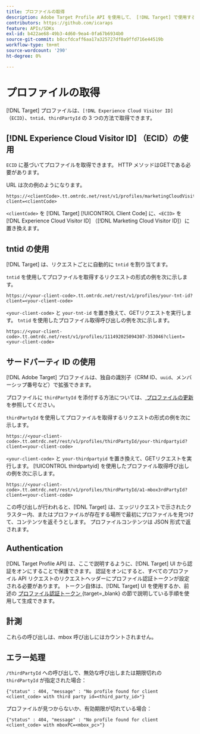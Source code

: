 ```yaml
---
title: プロファイルの取得
description: Adobe Target Profile API を使用して、 [!DNL Target] で使用する訪問者データを取得する方法を説明します。
contributors: https://github.com/icaraps
feature: APIs/SDKs
exl-id: b422ae68-49b3-4d60-9ea4-0fa67b6934b0
source-git-commit: b8ccfdcaff6aa17a325727df0a9ffd716e44519b
workflow-type: tm+mt
source-wordcount: '290'
ht-degree: 0%

---
```


# プロファイルの取得

[!DNL Target] プロファイルは、`[!DNL Experience Cloud Visitor ID]` （`ECID`）、`tntid`、`thirdPartyId` の 3 つの方法で取得できます。

## [!DNL Experience Cloud Visitor ID] （ECID）の使用

`ECID` に基づいてプロファイルを取得できます。 HTTP メソッドはGETである必要があります。

URL は次の例のようになります。

```
https://<clientCode>.tt.omtrdc.net/rest/v1/profiles/marketingCloudVisitorId/<ECID>?client=<clientCode>
```

`<clientCode>` を [!DNL Target] [!UICONTROL Client Code] に、`<ECID>` を [!DNL Experience Cloud Visitor ID] （[!DNL Marketing Cloud Visitor ID]）に置き換えます。

## tntid の使用

[!DNL Target] は、リクエストごとに自動的に `tntid` を割り当てます。

`tntid` を使用してプロファイルを取得するリクエストの形式の例を次に示します。

```
https://<your-client-code>.tt.omtrdc.net/rest/v1/profiles/your-tnt-id?client=<your-client-code>
```

`<your-client-code>` と `your-tnt-id` を置き換えて、GETリクエストを実行します。 `tntid` を使用したプロファイル取得呼び出しの例を次に示します。

```
https://<your-client-code>.tt.omtrdc.net/rest/v1/profiles/111492025094307-353046?client=<your-client-code>
```

## サードパーティ ID の使用

[!DNL Adobe Target] プロファイルは、独自の識別子（CRM ID、`uuid`、メンバーシップ番号など）で拡張できます。

プロファイルに `thirdPartyId` を添付する方法については、[ プロファイルの更新 ](/help/dev/administer/profile-api/profile-api-overview.md) を参照してください。

`thirdPartyId` を使用してプロファイルを取得するリクエストの形式の例を次に示します。

```
https://<your-client-code>.tt.omtrdc.net/rest/v1/profiles/thirdPartyId/your-thirdpartyid?client=<your-client-code>
```

`<your-client-code>` と `your-thirdpartyid` を置き換えて、GETリクエストを実行します。 [!UICONTROL thirdpartyid] を使用したプロファイル取得呼び出しの例を次に示します。

```
https://<your-client-code>.tt.omtrdc.net/rest/v1/profiles/thirdPartyId/a1-mbox3rdPartyId?client=<your-client-code>
```

この呼び出しが行われると、[!DNL Target] は、エッジリクエストで示されたクラスター内、またはプロファイルが存在する場所で最初にプロファイルを見つけて、コンテンツを返そうとします。 プロファイルコンテンツは JSON 形式で返されます。

## Authentication

[!DNL Target Profile API] は、ここで説明するように、[!DNL Target] UI から認証をオンにすることで保護できます。 認証をオンにすると、すべてのプロファイル API リクエストのリクエストヘッダーにプロファイル認証トークンが設定される必要があります。 トークン自体は、[!DNL Target] UI を使用するか、前述の [ プロファイル認証トークン ](https://developers.adobetarget.com/api/#authentication-tokens){target=_blank} の節で説明している手順を使用して生成できます。

## 計測

これらの呼び出しは、mbox 呼び出しにはカウントされません。

## エラー処理

`/thirdPartyId` への呼び出しで、無効な呼び出しまたは期限切れの `thirdPartyId` が指定された場合：

```
{"status" : 404, "message" : "No profile found for client <client_code> with third party id=<third_party_id>"}
```

プロファイルが見つからないか、有効期限が切れている場合：

```
{"status" : 404, "message" : "No profile found for client <client_code> with mboxPC=<mbox_pc>"}
```
